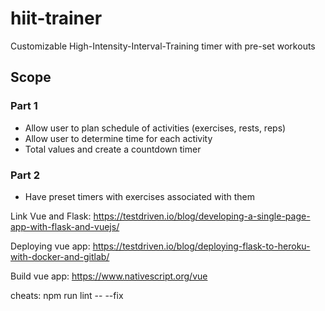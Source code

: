 # hiit-trainer
Customizable High-Intensity-Interval-Training timer with pre-set workouts

## Scope
### Part 1
- Allow user to plan schedule of activities (exercises, rests, reps)
- Allow user to determine time for each activity
- Total values and create a countdown timer

### Part 2
- Have preset timers with exercises associated with them


Link Vue and Flask: https://testdriven.io/blog/developing-a-single-page-app-with-flask-and-vuejs/

Deploying vue app: https://testdriven.io/blog/deploying-flask-to-heroku-with-docker-and-gitlab/

Build vue app: https://www.nativescript.org/vue





cheats:
npm run lint -- --fix